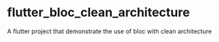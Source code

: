 # flutter_bloc_clean_architecture
A flutter project that demonstrate the use of bloc with clean architecture
